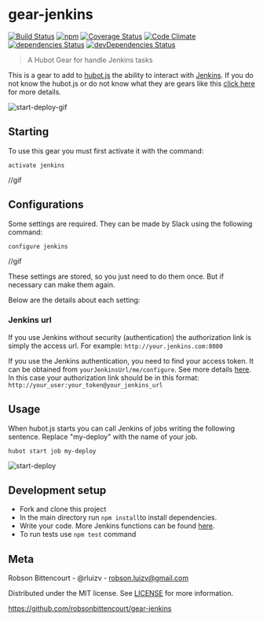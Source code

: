 # gear-jenkins
[![Build Status](https://travis-ci.org/hubot-js/gear-jenkins.svg?branch=master)](https://travis-ci.org/hubot-js/gear-jenkins)  [![npm](https://img.shields.io/npm/v/gear-jenkins.svg)](https://www.npmjs.com/package/gear-jenkins)   [![Coverage Status](https://coveralls.io/repos/github/hubot-js/gear-jenkins/badge.svg?branch=master)](https://coveralls.io/github/hubot-js/gear-jenkins?branch=master)   [![Code Climate](https://img.shields.io/codeclimate/github/hubot-js/gear-jenkins.svg)](https://codeclimate.com/github/hubot-js/gear-jenkins)  [![dependencies Status](https://david-dm.org/hubot-js/gear-jenkins/status.svg)](https://david-dm.org/hubot-js/gear-jenkins)  [![devDependencies Status](https://david-dm.org/hubot-js/gear-jenkins/dev-status.svg)](https://david-dm.org/hubot-js/gear-jenkins?type=dev)

> A Hubot Gear for handle Jenkins tasks

This is a gear to add to [hubot.js](https://github.com/hubot-js/hubot.js) the ability to interact with [Jenkins](https://jenkins.io/). If you do not know the hubot.js or do not know what they are gears like this [click here](https://github.com/hubot-js/hubot.js/blob/master/README.md) for more details.

![start-deploy-gif](https://s10.postimg.org/jl5ptldnt/hubot_start_deploy2.gif)

## Starting

To use this gear you must first activate it with the command:

```
activate jenkins
```
//gif

## Configurations

Some settings are required. They can be made by Slack using the following command:

```
configure jenkins
```
//gif

These settings are stored, so you just need to do them once. But if necessary can make them again.

Below are the details about each setting:

### Jenkins url

If you use Jenkins without security (authentication) the authorization link is simply the access url. For example: `http://your.jenkins.com:8080`

If you use the Jenkins authentication, you need to find your access token. It can be obtained from `yourJenkinsUrl/me/configure`. See more details [here](https://wiki.jenkins-ci.org/display/JENKINS/Authenticating+scripted+clients). In this case your authorization link should be in this format: `http://your_user:your_token@your_jenkins_url`

## Usage

When hubot.js starts you can call Jenkins of jobs writing the following sentence. Replace "my-deploy" with the name of your job. 

```
hubot start job my-deploy
```

![start-deploy](https://s9.postimg.org/g9dt1se9b/hubot_job.png)

## Development setup
- Fork and clone this project
- In the main directory run ```npm install```to install dependencies.
- Write your code. More Jenkins functions can be found [here](https://github.com/silas/node-jenkins).
- To run tests use ```npm test``` command

## Meta
Robson Bittencourt - @rluizv - robson.luizv@gmail.com

Distributed under the MIT license. See [LICENSE](LICENSE) for more information.

https://github.com/robsonbittencourt/gear-jenkins
